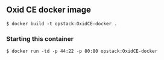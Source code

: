 ## Oxid CE docker image

```
$ docker build -t opstack:OxidCE-docker .
```

### Starting this container
```
$ docker run -td -p 44:22 -p 80:80 opstack:OxidCE-docker
```
